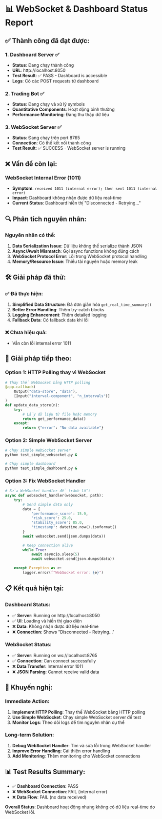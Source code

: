 # 📊 WebSocket & Dashboard Status Report

## ✅ **Thành công đã đạt được:**

### 1. **Dashboard Server** ✅
- **Status**: Đang chạy thành công
- **URL**: http://localhost:8050
- **Test Result**: ✅ PASS - Dashboard is accessible
- **Logs**: Có các POST requests từ dashboard

### 2. **Trading Bot** ✅
- **Status**: Đang chạy và xử lý symbols
- **Quantitative Components**: Hoạt động bình thường
- **Performance Monitoring**: Đang thu thập dữ liệu

### 3. **WebSocket Server** ✅
- **Status**: Đang chạy trên port 8765
- **Connection**: Có thể kết nối thành công
- **Test Result**: ✅ SUCCESS - WebSocket server is running

## ❌ **Vấn đề còn lại:**

### **WebSocket Internal Error (1011)**
- **Symptom**: `received 1011 (internal error); then sent 1011 (internal error)`
- **Impact**: Dashboard không nhận được dữ liệu real-time
- **Current Status**: Dashboard hiển thị "Disconnected - Retrying..."

## 🔍 **Phân tích nguyên nhân:**

### **Nguyên nhân có thể:**
1. **Data Serialization Issue**: Dữ liệu không thể serialize thành JSON
2. **Async/Await Mismatch**: Gọi async functions không đúng cách
3. **WebSocket Protocol Error**: Lỗi trong WebSocket protocol handling
4. **Memory/Resource Issue**: Thiếu tài nguyên hoặc memory leak

## 🛠️ **Giải pháp đã thử:**

### ✅ **Đã thực hiện:**
1. **Simplified Data Structure**: Đã đơn giản hóa `get_real_time_summary()`
2. **Better Error Handling**: Thêm try-catch blocks
3. **Logging Enhancement**: Thêm detailed logging
4. **Fallback Data**: Có fallback data khi lỗi

### ❌ **Chưa hiệu quả:**
- Vẫn còn lỗi internal error 1011

## 🎯 **Giải pháp tiếp theo:**

### **Option 1: HTTP Polling thay vì WebSocket**
```python
# Thay thế WebSocket bằng HTTP polling
@app.callback(
    Output("data-store", "data"),
    [Input("interval-component", "n_intervals")]
)
def update_data_store(n):
    try:
        # Lấy dữ liệu từ file hoặc memory
        return get_performance_data()
    except:
        return {"error": "No data available"}
```

### **Option 2: Simple WebSocket Server**
```bash
# Chạy simple WebSocket server
python test_simple_websocket.py &

# Chạy simple dashboard
python test_simple_dashboard.py &
```

### **Option 3: Fix WebSocket Handler**
```python
# Sửa WebSocket handler để tránh lỗi
async def websocket_handler(websocket, path):
    try:
        # Send simple data only
        data = {
            'performance_score': 15.0,
            'risk_score': 25.0,
            'stability_score': 85.0,
            'timestamp': datetime.now().isoformat()
        }
        await websocket.send(json.dumps(data))
        
        # Keep connection alive
        while True:
            await asyncio.sleep(5)
            await websocket.send(json.dumps(data))
            
    except Exception as e:
        logger.error(f"WebSocket error: {e}")
```

## 📋 **Kết quả hiện tại:**

### **Dashboard Status:**
- ✅ **Server**: Running on http://localhost:8050
- ✅ **UI**: Loading và hiển thị giao diện
- ❌ **Data**: Không nhận được dữ liệu real-time
- ❌ **Connection**: Shows "Disconnected - Retrying..."

### **WebSocket Status:**
- ✅ **Server**: Running on ws://localhost:8765
- ✅ **Connection**: Can connect successfully
- ❌ **Data Transfer**: Internal error 1011
- ❌ **JSON Parsing**: Cannot receive valid data

## 🚀 **Khuyến nghị:**

### **Immediate Action:**
1. **Implement HTTP Polling**: Thay thế WebSocket bằng HTTP polling
2. **Use Simple WebSocket**: Chạy simple WebSocket server để test
3. **Monitor Logs**: Theo dõi logs để tìm nguyên nhân cụ thể

### **Long-term Solution:**
1. **Debug WebSocket Handler**: Tìm và sửa lỗi trong WebSocket handler
2. **Improve Error Handling**: Cải thiện error handling
3. **Add Monitoring**: Thêm monitoring cho WebSocket connections

## 📊 **Test Results Summary:**
- ✅ **Dashboard Connection**: PASS
- ❌ **WebSocket Connection**: FAIL (internal error)
- ❌ **Data Flow**: FAIL (no data received)

**Overall Status**: Dashboard hoạt động nhưng không có dữ liệu real-time do WebSocket lỗi. 